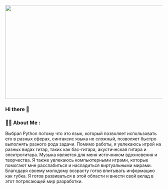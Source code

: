 <div align="center">
  <img src="https://media.giphy.com/media/dWesBcTLavkZuG35MI/giphy.gif" width="600" height="300"/>
</div>

### Hi there 👋

### :woman_technologist: About Me :
Выбрал Python потому что это язык, который позволяет использовать его в разных сферах, синтаксис языка не сложный, позволяет быстро выполнять разного рода задачи.
Помимо работы, я увлекаюсь игрой на разных видах гитар, таких как бас-гитара, акустическая гитара и электрогитара. Музыка является для меня источником вдохновения и творчества.
Я также увлекаюсь компьютерными играми, которые помогают мне расслабиться и насладиться виртуальными мирами.
Благодаря своему молодому возрасту готов впитывать информацию как губка.
Я готов развиваться в этой области и внести свой вклад в этот потрясающей мир разработки.
